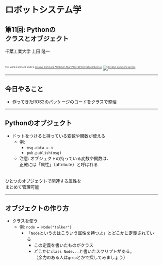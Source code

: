 # ロボットシステム学

## 第11回: <span style="text-transform:none">Python</span>の<br />クラスとオブジェクト

千葉工業大学 上田 隆一

<br />

<p style="font-size:50%">
This work is licensed under a <a rel="license" href="http://creativecommons.org/licenses/by-sa/4.0/">Creative Commons Attribution-ShareAlike 4.0 International License</a>.
<a rel="license" href="http://creativecommons.org/licenses/by-sa/4.0/">
<img alt="Creative Commons License" style="border-width:0" src="https://i.creativecommons.org/l/by-sa/4.0/88x31.png" /></a>
</p>

---

## 今日やること

* 作ってきたROS2のパッケージのコードをクラスで整理

---

## <span style="text-transform:none">Python</span>のオブジェクト

* ドットをつけると持っている変数や関数が使える
  * 例: 
    * `msg.data = n`
    * `pub.publish(msg)`
  * 注意: オブジェクトの持っている変数や関数は、<br />正確には「属性」（attribute）と呼ばれる<br />　

ひとつのオブジェクトで関連する属性を<br />まとめて管理可能

---

## オブジェクトの作り方

* クラスを使う
  * 例: `node = Node("talker")`
    * 「`Node`というのはこういう属性を持つよ」とどこかに定義されている
      * この定義を書いたものがクラス
      * どこかに`class Node...`と書いたスクリプトがある。<br />（余力のある人は`grep`とかで探してみましょう）
